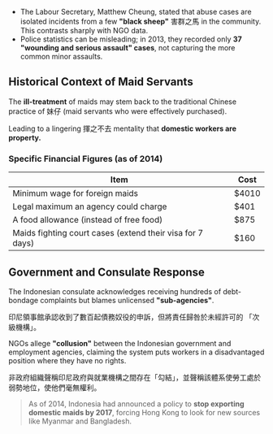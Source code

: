 - The Labour Secretary, Matthew Cheung, stated that abuse cases are isolated incidents from a few **"black sheep"** 害群之馬 in the community. This contrasts sharply with NGO data.
- Police statistics can be misleading; in 2013, they recorded only **37 "wounding and serious assault" cases**, not capturing the more common minor assaults.

## Historical Context of Maid Servants

The **ill-treatment** of maids may stem back to the traditional Chinese practice of 妹仔 (maid servants who were effectively purchased).

Leading to a lingering 揮之不去 mentality that **domestic workers are property.**

### Specific Financial Figures (as of 2014)

| Item                                                      | Cost  |
| --------------------------------------------------------- | ----- |
| Minimum wage for foreign maids                            | $4010 |
| Legal maximum an agency could charge                      | $401  |
| A food allowance (instead of free food)                   | $875  |
| Maids fighting court cases (extend their visa for 7 days) | $160  |

## Government and Consulate Response

The Indonesian consulate acknowledges receiving hundreds of debt-bondage complaints but blames unlicensed **"sub-agencies"**.

印尼領事館承認收到了數百起債務奴役的申訴，但將責任歸咎於未經許可的 「次級機構」。

NGOs allege **"collusion"** between the Indonesian government and employment agencies, claiming the system puts workers in a disadvantaged position where they have no rights.

非政府組織聲稱印尼政府與就業機構之間存在「勾結」，並聲稱該體系使勞工處於弱勢地位，使他們毫無權利。

> As of 2014, Indonesia had announced a policy to **stop exporting domestic maids by 2017**, forcing Hong Kong to look for new sources like Myanmar and Bangladesh.
